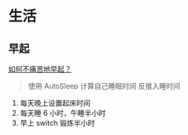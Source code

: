 # 生活

## 早起

[如何不痛苦地早起？](https://www.zhihu.com/question/22120300/answer/921073342)

> 使用 AutoSleep 计算自己睡眠时间 反推入睡时间

1. 每天晚上设置起床时间
2. 每天睡 6 小时，午睡半小时
3. 早上 switch 锻炼半小时

